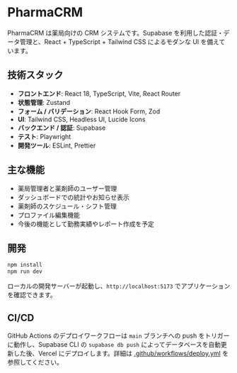 # PharmaCRM

PharmaCRM は薬局向けの CRM システムです。Supabase を利用した認証・データ管理と、React + TypeScript + Tailwind CSS によるモダンな UI を備えています。

## 技術スタック
- **フロントエンド**: React 18, TypeScript, Vite, React Router
- **状態管理**: Zustand
- **フォーム / バリデーション**: React Hook Form, Zod
- **UI**: Tailwind CSS, Headless UI, Lucide Icons
- **バックエンド / 認証**: Supabase
- **テスト**: Playwright
- **開発ツール**: ESLint, Prettier

## 主な機能
- 薬局管理者と薬剤師のユーザー管理
- ダッシュボードでの統計やお知らせ表示
- 薬剤師のスケジュール・シフト管理
- プロファイル編集機能
- 今後の機能として勤務実績やレポート作成を予定

## 開発
```bash
npm install
npm run dev
```

ローカルの開発サーバーが起動し、`http://localhost:5173` でアプリケーションを確認できます。
## CI/CD
GitHub Actions のデプロイワークフローは `main` ブランチへの push をトリガーに動作し、Supabase CLI の `supabase db push` によってデータベースを自動更新した後、Vercel にデプロイします。詳細は [.github/workflows/deploy.yml](.github/workflows/deploy.yml) を参照してください。
